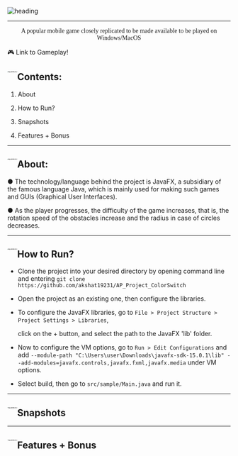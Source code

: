 ![heading](C:\Users\user\Pictures\heading.png)

<hr>


<p align="center" style="font-family:cursive">A popular mobile game closely replicated to be made available to be played on Windows/MacOS </p>

:video_game: Link to Gameplay!

## <img src="C:\Users\user\Desktop\Work\AP\2019048_2019231_Deadline3\src\assets\rings_preview_rev_1.png" alt="rings_preview_rev_1" style="zoom:10%;" align="left"/> Contents:

1) About

2) How to Run?

3) Snapshots

4) Features + Bonus

<hr>

## <img src="C:\Users\user\Desktop\Work\AP\2019048_2019231_Deadline3\src\assets\rings_preview_rev_1.png" alt="rings_preview_rev_1" style="zoom:10%;" align="left"/> About:

● The technology/language behind the project is JavaFX, a subsidiary of the famous language Java, which is  mainly used for making such games and GUIs (Graphical User Interfaces).  

● As the player progresses, the difficulty of the game increases, that is, the rotation speed of the obstacles  increase and the radius in case of circles decreases. 

<hr>

## <img src="C:\Users\user\Desktop\Work\AP\2019048_2019231_Deadline3\src\assets\rings_preview_rev_1.png" alt="rings_preview_rev_1" style="zoom:10%;" align="left"/> How to Run?

* Clone the project into your desired directory by opening command line and entering ```git clone https://github.com/akshat19231/AP_Project_ColorSwitch```

* Open the project as an existing one, then configure the libraries.

* To configure the JavaFX libraries, go to  `File > Project Structure > Project Settings > Libraries`,

  click on the + button, and select the path to the JavaFX 'lib' folder.

* Now to configure the VM options, go to  `Run > Edit Configurations` and add `--module-path
  "C:\Users\user\Downloads\javafx-sdk-15.0.1\lib"
  --add-modules=javafx.controls,javafx.fxml,javafx.media` under VM options.

* Select build, then go to `src/sample/Main.java` and run it.

<hr>

## <img src="C:\Users\user\Desktop\Work\AP\2019048_2019231_Deadline3\src\assets\rings_preview_rev_1.png" alt="rings_preview_rev_1" style="zoom:10%;" align="left"/>Snapshots

<hr>

## <img src="C:\Users\user\Desktop\Work\AP\2019048_2019231_Deadline3\src\assets\rings_preview_rev_1.png" alt="rings_preview_rev_1" style="zoom:10%;" align="left"/>Features + Bonus


